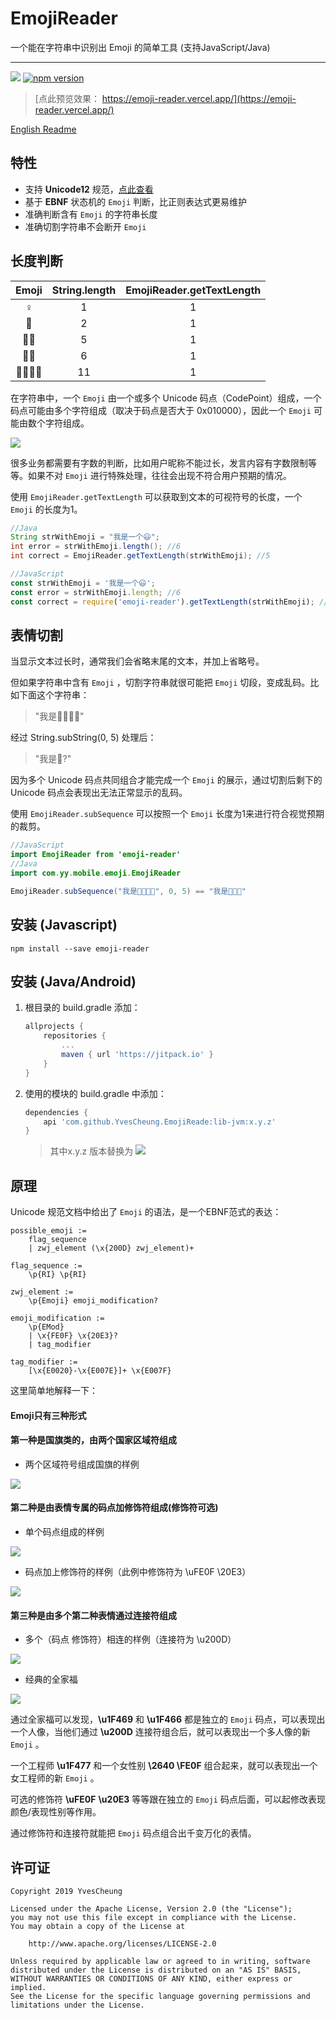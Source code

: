 # EmojiReader

一个能在字符串中识别出 Emoji 的简单工具 (支持JavaScript/Java)

---

[![](https://jitpack.io/v/YvesCheung/EmojiReader.svg)](https://jitpack.io/#YvesCheung/EmojiReader) [![npm version](https://badge.fury.io/js/emoji-reader.svg)](https://badge.fury.io/js/emoji-reader)

> [点此预览效果： https://emoji-reader.vercel.app/](https://emoji-reader.vercel.app/)

[English Readme][2]

## 特性
- 支持 **Unicode12** 规范，[点此查看][1]
- 基于 **EBNF** 状态机的 `Emoji` 判断，比正则表达式更易维护
- 准确判断含有 `Emoji` 的字符串长度
- 准确切割字符串不会断开 `Emoji`

## 长度判断

| Emoji | String.length | EmojiReader.getTextLength |
| :----:| :----: | :----: |
| ♀ | 1 | 1 |
| 🙂 | 2 | 1 |
|👱‍♂|5|1|
|🏳️‍🌈|6|1|
| 👨‍👩‍👦‍👦 | 11| 1 |

在字符串中，一个 `Emoji` 由一个或多个 Unicode 码点（CodePoint）组成，一个码点可能由多个字符组成（取决于码点是否大于 0x010000），因此一个 `Emoji` 可能由数个字符组成。

![](https://i.imgur.com/80mqGiP.png)

很多业务都需要有字数的判断，比如用户昵称不能过长，发言内容有字数限制等等。如果不对 `Emoji` 进行特殊处理，往往会出现不符合用户预期的情况。

使用 ``EmojiReader.getTextLength`` 可以获取到文本的可视符号的长度，一个 `Emoji` 的长度为1。

```java
//Java
String strWithEmoji = "我是一个😃";
int error = strWithEmoji.length(); //6
int correct = EmojiReader.getTextLength(strWithEmoji); //5
```

```javascript
//JavaScript
const strWithEmoji = '我是一个😃';
const error = strWithEmoji.length; //6
const correct = require('emoji-reader').getTextLength(strWithEmoji); //5
```

## 表情切割

当显示文本过长时，通常我们会省略末尾的文本，并加上省略号。

但如果字符串中含有 `Emoji` ，切割字符串就很可能把 `Emoji` 切段，变成乱码。比如下面这个字符串：

> "我是🙂😐😎💏"

经过 String.subString(0, 5) 处理后：

> "我是🙂?"

因为多个 Unicode 码点共同组合才能完成一个 `Emoji` 的展示，通过切割后剩下的 Unicode 码点会表现出无法正常显示的乱码。

使用 `EmojiReader.subSequence` 可以按照一个 `Emoji` 长度为1来进行符合视觉预期的裁剪。

```java
//JavaScript
import EmojiReader from 'emoji-reader'
//Java
import com.yy.mobile.emoji.EmojiReader

EmojiReader.subSequence("我是🙂😐😎💏", 0, 5) == "我是🙂😐😎"
```

## 安装 (Javascript)

```
npm install --save emoji-reader
```

## 安装 (Java/Android)

1. 根目录的 build.gradle 添加：
    ```Groovy
    allprojects {
        repositories {
            ...
            maven { url 'https://jitpack.io' }
        }
    }
    ```

2. 使用的模块的 build.gradle 中添加：
    ```Groovy
    dependencies {
        api 'com.github.YvesCheung.EmojiReade:lib-jvm:x.y.z'
    }
    ```

    > 其中x.y.z 版本替换为 [![](https://jitpack.io/v/YvesCheung/EmojiReader.svg)](https://jitpack.io/#YvesCheung/EmojiReader)

## 原理

Unicode 规范文档中给出了 `Emoji` 的语法，是一个EBNF范式的表达：

```
possible_emoji :=
    flag_sequence
    | zwj_element (\x{200D} zwj_element)+
     
flag_sequence :=
    \p{RI} \p{RI}
     
zwj_element :=
    \p{Emoji} emoji_modification?

emoji_modification :=
    \p{EMod}
    | \x{FE0F} \x{20E3}?
    | tag_modifier

tag_modifier :=
    [\x{E0020}-\x{E007E}]+ \x{E007F}
```

这里简单地解释一下：

#### Emoji只有三种形式

#### 第一种是国旗类的，由两个国家区域符组成

- 两个区域符号组成国旗的样例

![](https://i.imgur.com/xpq4Yna.png)

#### 第二种是由表情专属的码点加修饰符组成(修饰符可选)

- 单个码点组成的样例

![](https://i.imgur.com/qst8FhQ.png)

- 码点加上修饰符的样例（此例中修饰符为 \uFE0F \20E3）

![](https://i.imgur.com/RdAGQL9.png)


#### 第三种是由多个第二种表情通过连接符组成

- 多个（码点 修饰符）相连的样例（连接符为 \u200D）

![](https://i.imgur.com/I5QNPGq.png)

- 经典的全家福

![](https://i.imgur.com/JTZknIw.png)

通过全家福可以发现，**\u1F469** 和 **\u1F466** 都是独立的 `Emoji` 码点，可以表现出一个人像，当他们通过 **\u200D** 连接符组合后，就可以表现出一个多人像的新 `Emoji` 。

一个工程师 **\u1F477** 和一个女性别 **\2640 \FE0F** 组合起来，就可以表现出一个女工程师的新 `Emoji` 。

可选的修饰符 **\uFE0F** **\u20E3** 等等跟在独立的 `Emoji` 码点后面，可以起修改表现颜色/表现性别等作用。

通过修饰符和连接符就能把 `Emoji` 码点组合出千变万化的表情。

## 许可证

    Copyright 2019 YvesCheung
    
    Licensed under the Apache License, Version 2.0 (the "License");
    you may not use this file except in compliance with the License.
    You may obtain a copy of the License at
    
        http://www.apache.org/licenses/LICENSE-2.0
    
    Unless required by applicable law or agreed to in writing, software
    distributed under the License is distributed on an "AS IS" BASIS,
    WITHOUT WARRANTIES OR CONDITIONS OF ANY KIND, either express or implied.
    See the License for the specific language governing permissions and
    limitations under the License.


  [1]: https://www.unicode.org/reports/tr51/
  [2]: https://github.com/YvesCheung/EmojiReader/blob/master/lib/js/README.md
